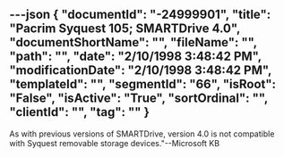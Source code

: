 ---json
{
  "documentId": "-24999901",
  "title": "Pacrim Syquest 105; SMARTDrive 4.0",
  "documentShortName": "",
  "fileName": "",
  "path": "",
  "date": "2/10/1998 3:48:42 PM",
  "modificationDate": "2/10/1998 3:48:42 PM",
  "templateId": "",
  "segmentId": "66",
  "isRoot": "False",
  "isActive": "True",
  "sortOrdinal": "",
  "clientId": "",
  "tag": ""
}
---

As with previous versions of SMARTDrive, version 4.0 is not compatible with Syquest removable storage devices.&quot;--Microsoft KB
